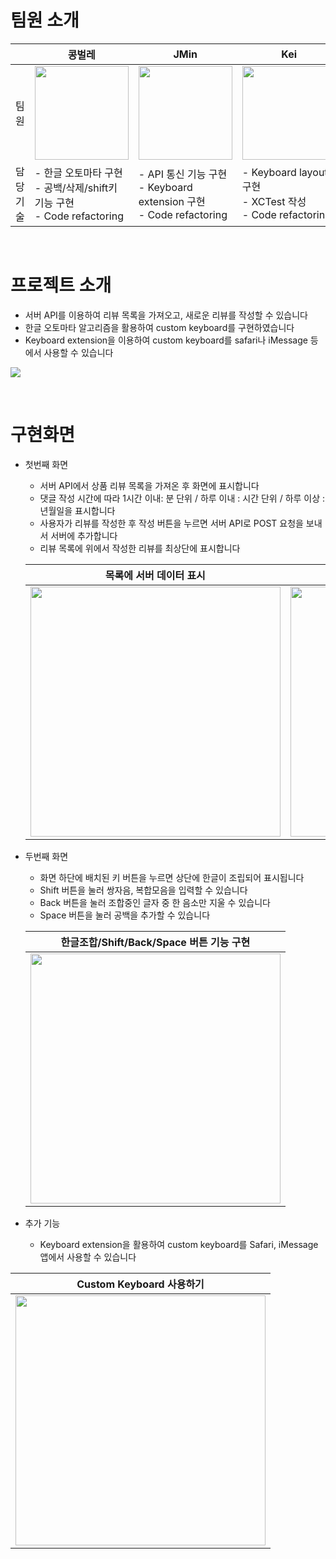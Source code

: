 
# 팀원 소개
||콩벌레|JMin|Kei|
|----|----|----|----|
|팀원|<img src = "https://avatars.githubusercontent.com/u/58679737?v=4" height="150px">| <img src = "https://avatars.githubusercontent.com/u/87932687?v=4" height="150px">| <img src = "https://i.pinimg.com/564x/ab/77/b6/ab77b685812966df28f059748d354ec2.jpg" height="150px">|
|담당기술|- 한글 오토마타 구현<br/>- 공백/삭제/shift키 기능 구현<br/>- Code refactoring|- API 통신 기능 구현<br/>- Keyboard extension 구현<br/>- Code refactoring|- Keyboard layout 구현<br/>- XCTest 작성<br/>- Code refactoring|

&nbsp;

# 프로젝트 소개
- 서버 API를 이용하여 리뷰 목록을 가져오고, 새로운 리뷰를 작성할 수 있습니다
- 한글 오토마타 알고리즘을 활용하여 custom keyboard를 구현하였습니다
- Keyboard extension을 이용하여 custom keyboard를 safari나 iMessage 등에서 사용할 수 있습니다
<img src = "https://s3.us-west-2.amazonaws.com/secure.notion-static.com/9b6fb980-1aa5-4694-b07a-96452875f995/Untitled.png?X-Amz-Algorithm=AWS4-HMAC-SHA256&X-Amz-Content-Sha256=UNSIGNED-PAYLOAD&X-Amz-Credential=AKIAT73L2G45EIPT3X45%2F20220720%2Fus-west-2%2Fs3%2Faws4_request&X-Amz-Date=20220720T063849Z&X-Amz-Expires=86400&X-Amz-Signature=2a172177cb8a0d7facb13dba52560c2c956079b0c3749f730919c890826f6c66&X-Amz-SignedHeaders=host&response-content-disposition=filename%20%3D%22Untitled.png%22&x-id=GetObject">


&nbsp;

# 구현화면
- 첫번째 화면
  - 서버 API에서 상품 리뷰 목록을 가져온 후 화면에 표시합니다
  - 댓글 작성 시간에 따라 1시간 이내: 분 단위 / 하루 이내 : 시간 단위 / 하루 이상 : 년월일을 표시합니다
  - 사용자가 리뷰를 작성한 후 작성 버튼을 누르면 서버 API로 POST 요청을 보내서 서버에 추가합니다
  - 리뷰 목록에 위에서 작성한 리뷰를 최상단에 표시합니다
  
  |목록에 서버 데이터 표시|새로 작성한 리뷰 목록에 업데이트|
  |:----:|:----:|
  |<img src ="https://user-images.githubusercontent.com/87932687/179905296-ff8d6479-072b-4215-b2df-143f00c8cbf7.gif" height="400px">|<img src = "https://user-images.githubusercontent.com/87932687/179905666-6b847a1e-7abf-40ec-9ec3-84da93356f8a.gif" height="400px">|
  
- 두번째 화면
  - 화면 하단에 배치된 키 버튼을 누르면 상단에 한글이 조립되어 표시됩니다
  - Shift 버튼을 눌러 쌍자음, 복합모음을 입력할 수 있습니다
  - Back 버튼을 눌러 조합중인 글자 중 한 음소만 지울 수 있습니다
  - Space 버튼을 눌러 공백을 추가할 수 있습니다 
  
  |한글조합/Shift/Back/Space 버튼 기능 구현|
  |:----:|
  |<img src = "https://user-images.githubusercontent.com/87932687/179907319-783d373d-a8ba-4233-af43-9f72702b7080.gif" height="400px">|
  
- 추가 기능
  - Keyboard extension을 활용하여 custom keyboard를 Safari, iMessage 앱에서 사용할 수 있습니다

|Custom Keyboard 사용하기|
|:----:|
|<img src = "https://user-images.githubusercontent.com/87932687/179905136-7becb0a3-ec36-41d9-ae15-9e00aeb9c480.gif" height="400px">|
